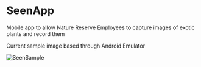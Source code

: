 # SeenApp
Mobile app to allow Nature Reserve Employees to capture images of exotic plants and record them

Current sample image based through Android Emulator

![SeenSample](https://user-images.githubusercontent.com/31957827/145415003-c3d73f45-3858-4cd0-83ea-a1abb0b50d7f.PNG)
